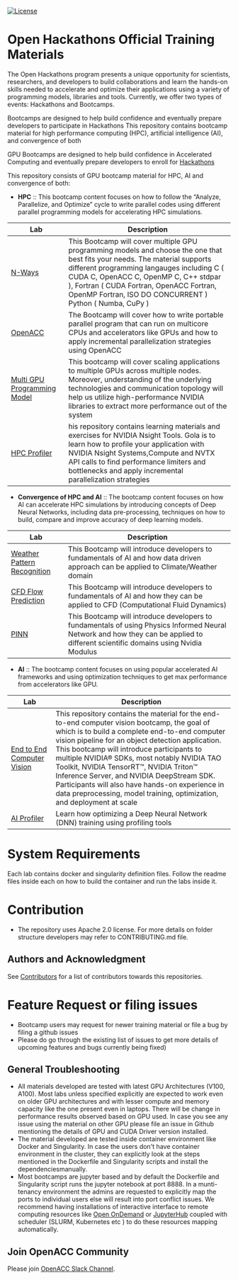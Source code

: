 [![License](https://img.shields.io/badge/License-Apache%202.0-blue.svg)](https://opensource.org/licenses/Apache-2.0) 


#  Open Hackathons Official Training Materials

The Open Hackathons program presents a unique opportunity for scientists, researchers, and developers to build collaborations and learn the hands-on skills needed to accelerate and optimize their applications using a variety of programming models, libraries and tools. Currently, we offer two types of events: Hackathons and Bootcamps.

Bootcamps are designed to help build confidence and eventually prepare developers to participate in Hackathons
This repository contains bootcamp material for high performance computing (HPC), artificial intelligence (AI), and convergence of both

GPU Bootcamps are designed to help build confidence in Accelerated Computing and eventually prepare developers to enroll for [Hackathons](http://openhackathons.org/)

This repository consists of GPU bootcamp material for HPC, AI and convergence of both:

- __HPC__ :: 
This bootcamp content focuses on how to follow the “Analyze, Parallelize, and Optimize” cycle to write parallel codes using different parallel programming models for accelerating HPC simulations.

| Lab      | Description |
| ----------- | ----------- |
| [N-Ways](https://github.com/gpuhackathons-org/openbootcamp/tree/master/hpc/nways)      | This Bootcamp will cover multiple GPU programming models and choose the one that best fits your needs. The material supports different programming langauges including C ( CUDA C, OpenACC C, OpenMP C, C++ stdpar ),  Fortran ( CUDA Fortran, OpenACC Fortran, OpenMP Fortran, ISO DO CONCURRENT ) Python ( Numba, CuPy )       |
| [OpenACC](https://github.com/gpuhackathons-org/openbootcamp/tree/master/hpc/openacc)   | The Bootcamp will cover how to write portable parallel program that can run on multicore CPUs and accelerators like GPUs and how to apply incremental parallelization strategies using OpenACC       |
| [Multi GPU Programming Model](https://github.com/openhackathons-org/gpubootcamp/tree/master/hpc/multi_gpu_nways)   | This bootcamp will cover scaling applications to multiple GPUs across multiple nodes. Moreover, understanding of the underlying technologies and communication topology will help us utilize high-performance NVIDIA libraries to extract more performance out of the system     |
| [HPC Profiler](https://github.com/openhackathons-org/HPC_Profiler)  | his repository contains learning materials and exercises for NVIDIA Nsight Tools. Gola is to learn how to profile your application with NVIDIA Nsight Systems,Compute and NVTX API calls to find performance limiters and bottlenecks and apply incremental parallelization strategies |


- __Convergence of HPC and AI__ :: 
The bootcamp content focuses on how AI can accelerate HPC simulations by introducing concepts of Deep Neural Networks, including data pre-processing, techniques on how to build, compare and improve accuracy of deep learning models. 

| Lab      | Description |
| ----------- | ----------- |
| [Weather Pattern Recognition](https://github.com/openhackathons-org/gpubootcamp/tree/master/hpc_ai/ai_science_climate)      | This Bootcamp will introduce developers to fundamentals of AI and how data driven approach can be applied to Climate/Weather domain |
| [CFD Flow Prediction](https://github.com/openhackathons-org/gpubootcamp/tree/master/hpc_ai/ai_science_cfd)      | This Bootcamp will introduce developers to fundamentals of AI and how they can be applied to CFD (Computational Fluid Dynamics) |
| [PINN](https://github.com/openhackathons-org/gpubootcamp/tree/master/hpc_ai/PINN)      | This Bootcamp will introduce developers to fundamentals of using Physics Informed Neural Network and how they can be applied to different scientific domains using Nvidia Modulus |

- __AI__ ::
The bootcamp content focuses on using popular accelerated AI frameworks and using optimization techniques to get max performance from accelerators like GPU.


| Lab      | Description |
| ----------- | ----------- |
| [End to End Computer Vision](https://github.com/openhackathons-org/End-to-End-Computer-Vision) | This repository contains the material for the end-to-end computer vision bootcamp, the goal of which is to build a complete end-to-end computer vision pipeline for an object detection application. This bootcamp will introduce participants to multiple NVIDIA® SDKs, most notably NVIDIA TAO Toolkit, NVIDIA TensorRT™, NVIDIA Triton™ Inference Server, and NVIDIA DeepStream SDK. Participants will also have hands-on experience in data preprocessing, model training, optimization, and deployment at scale       |
| [AI Profiler](https://github.com/openhackathons-org/AI-Profiler)   | Learn how optimizing a Deep Neural Network (DNN) training  using profiling tools   |

# System Requirements
Each lab contains docker and singularity definition files. Follow the readme files inside each on how to build the container and run the labs inside it.

# Contribution
- The repository uses Apache 2.0 license. For more details on folder structure developers may refer to CONTRIBUTING.md file.

## Authors and Acknowledgment

See [Contributors](https://github.com/gpuhackathons-org/contributors) for a list of contributors towards this repositories.


# Feature Request or filing issues
- Bootcamp users may request for newer training material or file a bug by filing a github issues
- Please do go through the existing list of issues to get more details of upcoming features and bugs currently being fixed)

## General Troubleshooting

- All materials developed are tested with latest GPU Architectures (V100, A100). Most labs unless specified explicitly are expected to work even on older GPU architectures and with lesser compute and memory capacity like the one present even in laptops. There will be change in performance results observed based on GPU used. In case you see any issue using the material on other GPU please file an issue in Github mentioning the details of GPU and CUDA Driver version installed.
- The material developed are tested inside container environment like Docker and Singularity. In case the users don't have container environment in the cluster, they can explicitly look at the steps mentioned in the Dockerfile and Singularity scripts and install the dependenciesmanually.
- Most bootcamps are jupyter based and by default the Dockerfile and Singularity script runs the jupyter notebook at port 8888. In a munti-tenancy environment the admins are requested to explicitly map the ports to individual users else will result into port conflict issues. We recommend having installations of interactive interface to remote computing resources like [Open OnDemand](https://openondemand.org/) or [JupyterHub](https://jupyter.org/hub) coupled with scheduler (SLURM, Kubernetes etc ) to do these resources mapping automatically. 

## Join OpenACC Community
Please join [OpenACC Slack Channel](https://openacclang.slack.com/messages/openaccusergroup).
